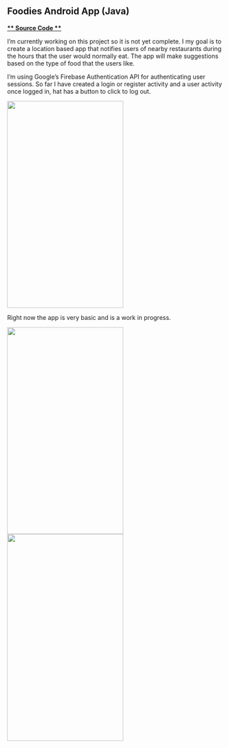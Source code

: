 ## Foodies Android App (Java)

**[ ** Source Code **](https://github.com/schnae1/Foodies)**

I’m currently working on this project so it is not yet complete. I my goal is to create a location based app that notifies users of nearby restaurants during the hours that the user would normally eat. The app will make suggestions based on the type of food that the users like.

I’m using Google’s Firebase Authentication API for authenticating user sessions. So far I have created a login or register activity and a user activity once logged in, hat has a button to click to log out.

<img src="schnae1.github.io/foodies1.jpg" width="270" height="480">

Right now the app is very basic and is a work in progress.

<img src="schnae1.github.io/foodies2.jpg" width="270" height="480">

<img src="schnae1.github.io/foodies3.jpg" width="270" height="480">

